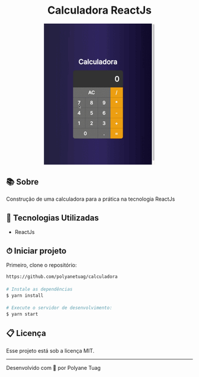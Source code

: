 <h1 align="center">Calculadora ReactJs</h1>

<div align="center">
    <img width= '300' src="./public/aplication.gif">
</div>

## 📚 Sobre
Construção de uma calculadora para a prática na tecnologia ReactJs

## 🚀 Tecnologias Utilizadas
- ReactJs
## ⏱ Iniciar projeto

Primeiro, clone o repositório:
```bash
https://github.com/polyanetuag/calculadora

# Instale as dependências
$ yarn install

# Execute o servidor de desenvolvimento:
$ yarn start

```

## 📋 Licença
Esse projeto está sob a licença MIT. 

---

Desenvolvido com 💜 por Polyane Tuag